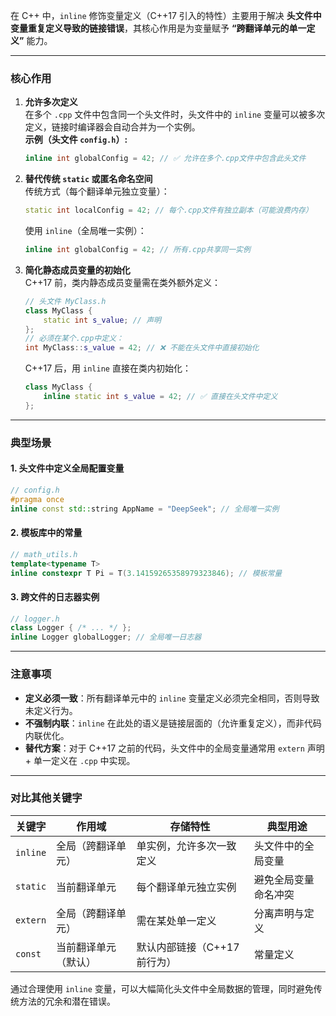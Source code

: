 
在 C++ 中，`inline` 修饰变量定义（C++17 引入的特性）主要用于解决 **头文件中变量重复定义导致的链接错误**，其核心作用是为变量赋予 **“跨翻译单元的单一定义”** 能力。

---

### **核心作用**
1. **允许多次定义**  
   在多个 `.cpp` 文件中包含同一个头文件时，头文件中的 `inline` 变量可以被多次定义，链接时编译器会自动合并为一个实例。  
   **示例（头文件 `config.h`）:**
   ```cpp
   inline int globalConfig = 42; // ✅ 允许在多个.cpp文件中包含此头文件
   ```

2. **替代传统 `static` 或匿名命名空间**  
   传统方式（每个翻译单元独立变量）：
   ```cpp
   static int localConfig = 42; // 每个.cpp文件有独立副本（可能浪费内存）
   ```
   使用 `inline`（全局唯一实例）：
   ```cpp
   inline int globalConfig = 42; // 所有.cpp共享同一实例
   ```

3. **简化静态成员变量的初始化**  
   C++17 前，类内静态成员变量需在类外额外定义：
   ```cpp
   // 头文件 MyClass.h
   class MyClass {
       static int s_value; // 声明
   };
   // 必须在某个.cpp中定义：
   int MyClass::s_value = 42; // ❌ 不能在头文件中直接初始化
   ```
   C++17 后，用 `inline` 直接在类内初始化：
   ```cpp
   class MyClass {
       inline static int s_value = 42; // ✅ 直接在头文件中定义
   };
   ```

---

### **典型场景**
#### 1. 头文件中定义全局配置变量
```cpp
// config.h
#pragma once
inline const std::string AppName = "DeepSeek"; // 全局唯一实例
```

#### 2. 模板库中的常量
```cpp
// math_utils.h
template<typename T>
inline constexpr T Pi = T(3.14159265358979323846); // 模板常量
```

#### 3. 跨文件的日志器实例
```cpp
// logger.h
class Logger { /* ... */ };
inline Logger globalLogger; // 全局唯一日志器
```

---

### **注意事项**
- **定义必须一致**：所有翻译单元中的 `inline` 变量定义必须完全相同，否则导致未定义行为。
- **不强制内联**：`inline` 在此处的语义是链接层面的（允许重复定义），而非代码内联优化。
- **替代方案**：对于 C++17 之前的代码，头文件中的全局变量通常用 `extern` 声明 + 单一定义在 `.cpp` 中实现。

---

### **对比其他关键字**
| 关键字     | 作用域               | 存储特性                     | 典型用途                 |
|------------|----------------------|------------------------------|--------------------------|
| `inline`   | 全局（跨翻译单元）   | 单实例，允许多次一致定义     | 头文件中的全局变量       |
| `static`   | 当前翻译单元         | 每个翻译单元独立实例         | 避免全局变量命名冲突     |
| `extern`   | 全局（跨翻译单元）   | 需在某处单一定义             | 分离声明与定义           |
| `const`    | 当前翻译单元（默认） | 默认内部链接（C++17 前行为） | 常量定义                 |

通过合理使用 `inline` 变量，可以大幅简化头文件中全局数据的管理，同时避免传统方法的冗余和潜在错误。